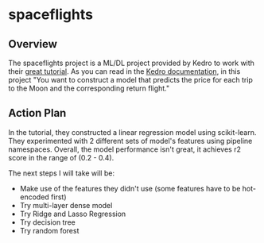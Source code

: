 # spaceflights

## Overview

The spaceflights project is a ML/DL project provided by Kedro to work with their [great tutorial](https://www.youtube.com/playlist?list=PL-JJgymPjK5LddZXbIzp9LWurkLGgB-nY).
As you can read in the [Kedro documentation](https://docs.kedro.org/en/stable/tutorial/spaceflights_tutorial.html), in this project "You want to construct a model that predicts the price for each trip to the Moon and the corresponding return flight."

## Action Plan

In the tutorial, they constructed a linear regression model using scikit-learn. They experimented with 2 different sets of model's features using pipeline namespaces. Overall, the model performance isn't great, it achieves r2 score in the range of (0.2 - 0.4).

The next steps I will take will be:

* Make use of the features they didn't use (some features have to be hot-encoded first)
* Try multi-layer dense model
* Try Ridge and Lasso Regression
* Try decision tree
* Try random forest